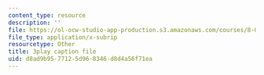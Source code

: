 ```yaml
---
content_type: resource
description: ''
file: https://ol-ocw-studio-app-production.s3.amazonaws.com/courses/8-04-quantum-physics-i-spring-2016/d8ad9b9577125d968346d8d4a56f71ea_XDm2cxC-UU.vtt
file_type: application/x-subrip
resourcetype: Other
title: 3play caption file
uid: d8ad9b95-7712-5d96-8346-d8d4a56f71ea
---
```

